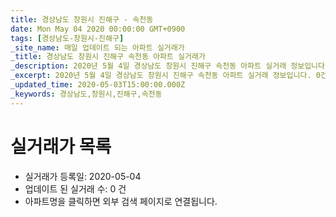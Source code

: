 ```yaml
---
title: 경상남도 창원시 진해구 - 속천동
date: Mon May 04 2020 00:00:00 GMT+0900
tags: [경상남도-창원시-진해구]
_site_name: 매일 업데이트 되는 아파트 실거래가
_title: 경상남도 창원시 진해구 속천동 아파트 실거래가
_description: 2020년 5월 4일 경상남도 창원시 진해구 속천동 아파트 실거래 정보입니다. 0건 아파트 정보가 있습니다.
_excerpt: 2020년 5월 4일 경상남도 창원시 진해구 속천동 아파트 실거래 정보입니다. 0건 아파트 정보가 있습니다.
_updated_time: 2020-05-03T15:00:00.000Z
_keywords: 경상남도,창원시,진해구,속천동
---
```






# 실거래가 목록
- 실거래가 등록일: 2020-05-04
- 업데이트 된 실거래 수: 0 건
- 아파트명을 클릭하면 외부 검색 페이지로 연결됩니다.




